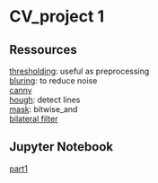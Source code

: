 # CV_project 1

## Ressources

[thresholding](https://docs.opencv.org/master/d7/d4d/tutorial_py_thresholding.html): useful as preprocessing  
[bluring](https://docs.opencv.org/master/d4/d13/tutorial_py_filtering.html): to reduce noise  
[canny](https://docs.opencv.org/master/da/d22/tutorial_py_canny.html)  
[hough](https://docs.opencv.org/master/d6/d10/tutorial_py_houghlines.html): detect lines  
[mask](https://docs.opencv.org/3.4/d0/d86/tutorial_py_image_arithmetics.html): bitwise_and  
[bilateral filter](https://docs.opencv.org/2.4/modules/imgproc/doc/filtering.html?fbclid=IwAR1x5BvjGYaVSc1MPp0b3MFYK69otVL8jJAefpz_OYdtiiDtvb_D2sh_ZU8#bilateralfilter)  


## Jupyter Notebook

[part1](tasks.ipynb)